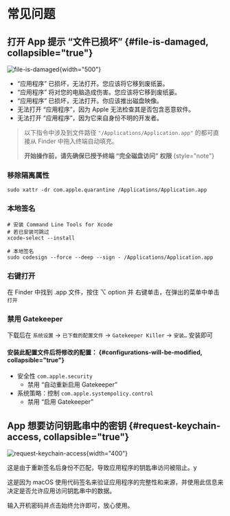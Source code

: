 # 常见问题

## 打开 App 提示 “文件已损坏” {#file-is-damaged, collapsible="true"}

![file-is-damaged](file-is-damaged-noshadow.png){width="500"}

- “应用程序” 已损坏，无法打开。您应该将它移到废纸篓。
- “应用程序” 将对您的电脑造成伤害。您应该将它移到废纸篓。
- “应用程序” 已损坏，无法打开。你应该推出磁盘映像。
- 无法打开 “应用程序”，因为 Apple 无法检查其是否包含恶意软件。
- 无法打开 “应用程序”，因为它来自身份不明的开发者。


> 以下指令中涉及到文件路径 `"/Applications/Application.app"` 的都可直接从 Finder 中拖入终端自动填充。
>
> **开始操作前，请先确保已授予终端 “完全磁盘访问” 权限**
> {style="note"}

### 移除隔离属性

```Shell
sudo xattr -dr com.apple.quarantine /Applications/Application.app
```

### 本地签名
```Shell
# 安装 Command Line Tools for Xcode
# 若已安装可跳过
xcode-select --install

# 本地签名
sudo codesign --force --deep --sign - /Applications/Application.app
```

### 右键打开

在 Finder 中找到 .app 文件，按住 <shortcut>⌥ option</shortcut> 并 <shortcut>右键单击</shortcut>，在弹出的菜单中单击 `打开`

### 禁用 Gatekeeper

<resource src="gatekeeper-killer.mobileconfig"></resource>

下载后在 `系统设置` → `已下载的配置文件` → `Gatekeeper Killer` → `安装…` 安装即可

#### 安装此配置文件后将修改的配置： {#configurations-will-be-modified, collapsible="true"}
- 安全性 `com.apple.security`
    - 禁用 “自动重新启用 Gatekeeper”
- 系统策略：控制 `com.apple.systempolicy.control`
    - 禁用 “启用 Gatekeeper”


## App 想要访问钥匙串中的密钥 {#request-keychain-access, collapsible="true"}

![request-keychain-access](request-keychain-access-noshadow.png){width="400"}

这是由于重新签名后身份不匹配，导致应用程序的钥匙串访问被阻止。<shortcut>y</shortcut>

这是因为 macOS 使用代码签名来验证应用程序的完整性和来源，并使用此信息来决定是否允许应用访问钥匙串中的数据。

输入开机密码并点击始终允许即可，放心使用。